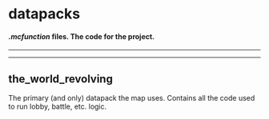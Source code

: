 # datapacks
#### *.mcfunction* files.  The code for the project.

---

---

## the_world_revolving
The primary (and only) datapack the map uses.  Contains all the code used to run lobby, battle, etc. logic.


